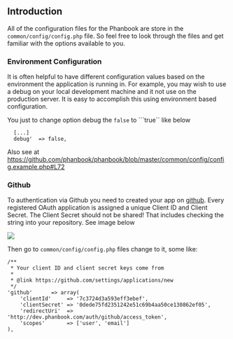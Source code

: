 ## Introduction

All of the configuration files for the Phanbook are store in the ```common/config/config.php``` file. So feel free to look through the files and get familiar with the options available to you.

### Environment Configuration

It is often helpful to have different configuration values based on the environment the application is running in. For example, you may wish to use a debug on your local development machine and it not use on the production server. It is easy to accomplish this using environment based configuration.

You just to change  option debug the ```false``` to ```true`` like below

```
  [...]
  debug'  => false,

```

Also see at https://github.com/phanbook/phanbook/blob/master/common/config/config.example.php#L72

### Github

To authentication via Github you need to created your app on [github](https://github.com/settings/applications/new). Every registered OAuth application is assigned a unique Client ID and Client Secret. The Client Secret should not be shared! That includes checking the string into your repository. See image below

![](../img/github_auth.png)

Then go to ```common/config/config.php``` files change to it, some like:

```
/**
 * Your client ID and client secret keys come from
 *
 * @link https://github.com/settings/applications/new
 */
'github'      => array(
    'clientId'     => '7c3724d3a593eff3ebef',
    'clientSecret' => '0dede75fd2351242e51c69b4aa50ce130862ef05',
    'redirectUri'  => 'http://dev.phanbook.com/auth/github/access_token',
    'scopes'       => ['user', 'email']
),
````
